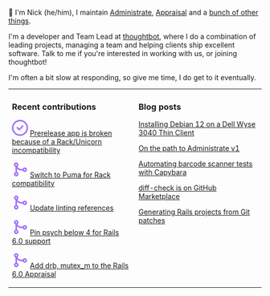 👋 I'm Nick (he/him), I maintain [Administrate][1], [Appraisal][2] and a [bunch
of other things][3].

I'm a developer and Team Lead at [thoughtbot][4], where I do a combination of
leading projects, managing a team and helping clients ship excellent software.
Talk to me if you're interested in working with us, or joining thoughtbot!

I'm often a bit slow at responding, so give me time, I do get to it eventually.

<table><tr><td valign="top" width="50%">

### Recent contributions

<!-- contributions starts -->
![](icons/issue_closed.svg) [Prerelease app is broken because of a Rack/Unicorn incompatibility](https://github.com/thoughtbot/administrate/issues/2730)

![](icons/pull_request_merged.svg) [Switch to Puma for Rack compatibility](https://github.com/thoughtbot/administrate/pull/2744)

![](icons/pull_request_merged.svg) [Update linting references](https://github.com/thoughtbot/administrate/pull/2530)

![](icons/pull_request_merged.svg) [Pin psych below 4 for Rails 6.0 support](https://github.com/thoughtbot/administrate/pull/2740)

![](icons/pull_request_merged.svg) [Add drb, mutex_m to the Rails 6.0 Appraisal](https://github.com/thoughtbot/administrate/pull/2739)

<!-- contributions ends -->
</td><td valign="top" width="50%">

### Blog posts

<!-- blog starts -->
[Installing Debian 12 on a Dell Wyse 3040 Thin Client](https://nickcharlton.net/posts/installing-debian-12-dell-wyse-3040.html)

[On the path to Administrate v1](https://nickcharlton.net/posts/path-to-administate-v1.html)

[Automating barcode scanner tests with Capybara](https://nickcharlton.net/posts/automating-barcode-scanner-tests-with-capybara.html)

[diff-check is on GitHub Marketplace](https://nickcharlton.net/posts/diff-check-is-on-github-marketplace.html)

[Generating Rails projects from Git patches](https://nickcharlton.net/posts/rails-projects-from-git-patches.html)

<!-- blog ends -->
</td></tr></table>

[1]: https://github.com/thoughtbot/administrate
[2]: https://github.com/thoughtbot/appraisal
[3]: https://github.com/nickcharlton?tab=repositories
[4]: https://thoughtbot.com
